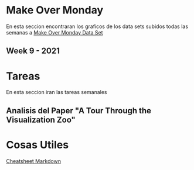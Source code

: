 # Make Over Monday
En esta seccion encontraran los graficos de los data sets subidos todas las semanas a [Make Over Monday Data Set](https://www.makeovermonday.co.uk/data/)

## Week 9 - 2021 
[](https://micabanfi.github.io/infovis/womenInParliament.html)

# Tareas
En esta seccion iran las tareas semanales
 ## Analisis del Paper "A Tour Through the Visualization Zoo"
 [](https://docs.google.com/document/d/1khE7HYmzx5g4vjvQGPjDhpfGqNWfO77kUUAh4l85BMo/edit?usp=sharing)

# Cosas Utiles
[Cheatsheet Markdown](https://github.com/adam-p/markdown-here/wiki/Markdown-Cheatsheet)
